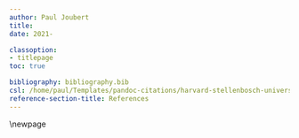 ```yaml
---
author: Paul Joubert
title: 
date: 2021-

classoption:
- titlepage
toc: true

bibliography: bibliography.bib
csl: /home/paul/Templates/pandoc-citations/harvard-stellenbosch-university_paulfix.csl
reference-section-title: References
---
```


\newpage

